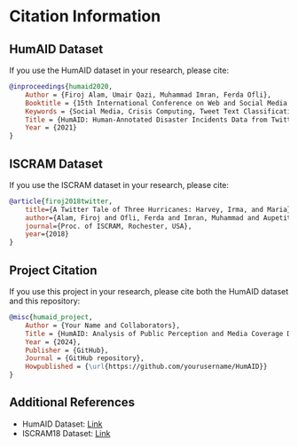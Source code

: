 # Citation Information

## HumAID Dataset
If you use the HumAID dataset in your research, please cite:

```bibtex
@inproceedings{humaid2020,
    Author = {Firoj Alam, Umair Qazi, Muhammad Imran, Ferda Ofli},
    Booktitle = {15th International Conference on Web and Social Media (ICWSM)},
    Keywords = {Social Media, Crisis Computing, Tweet Text Classification, Disaster Response},
    Title = {HumAID: Human-Annotated Disaster Incidents Data from Twitter},
    Year = {2021}
}
```

## ISCRAM Dataset
If you use the ISCRAM dataset in your research, please cite:

```bibtex
@article{firoj2018twitter,
    title={A Twitter Tale of Three Hurricanes: Harvey, Irma, and Maria},
    author={Alam, Firoj and Ofli, Ferda and Imran, Muhammad and Aupetit, Michael},
    journal={Proc. of ISCRAM, Rochester, USA},
    year={2018}
}
```

## Project Citation
If you use this project in your research, please cite both the HumAID dataset and this repository:

```bibtex
@misc{humaid_project,
    Author = {Your Name and Collaborators},
    Title = {HumAID: Analysis of Public Perception and Media Coverage During Natural Disasters in Puerto Rico},
    Year = {2024},
    Publisher = {GitHub},
    Journal = {GitHub repository},
    Howpublished = {\url{https://github.com/yourusername/HumAID}}
}
```

## Additional References
- HumAID Dataset: [Link](https://crisisnlp.qcri.org/humaid_dataset)
- ISCRAM18 Dataset: [Link](https://arxiv.org/pdf/1805.05144)